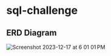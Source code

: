 # sql-challenge

## ERD Diagram

![Screenshot 2023-12-17 at 6 01 01 PM](https://github.com/rustynutt1/sql-challenge/assets/127783804/9fa400d8-b5a8-4da9-ac67-b94f219b3129)
